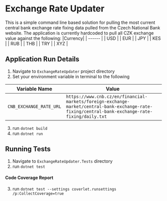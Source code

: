 # Exchange Rate Updater

This is a simple command line based solution for pulling the most current central bank exchange rate fixing data pulled from the Czech National Bank website. The application is currently hardcoded to pull all CZK exchange value against the following:
|Currency|
| ------ |
| USD |
| EUR |
| JPY |
| KES |
| RUB |
| THB |
| TRY |
| XYZ |

## Application Run Details
1. Navigate to `ExchangeRateUpdater` project directory
2. Set your environment variable in terminal to the following 

| Variable Name    | Value |
| -------- | ------- |
| `CNB_EXCHANGE_RATE_URL`  | `https://www.cnb.cz/en/financial-markets/foreign-exchange-market/central-bank-exchange-rate-fixing/central-bank-exchange-rate-fixing/daily.txt`    |

3. run `dotnet build`
4. run `dotnet run`

## Running Tests
1. Navigate to `ExchangeRateUpdater.Tests` directory
2. run `dotnet test`

#### Code Coverage Report
3. run `dotnet test --settings coverlet.runsettings /p:CollectCoverage=true`

